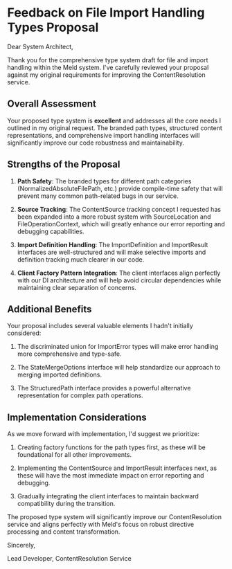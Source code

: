 # Feedback on File Import Handling Types Proposal

Dear System Architect,

Thank you for the comprehensive type system draft for file and import handling within the Meld system. I've carefully reviewed your proposal against my original requirements for improving the ContentResolution service.

## Overall Assessment

Your proposed type system is **excellent** and addresses all the core needs I outlined in my original request. The branded path types, structured content representations, and comprehensive import handling interfaces will significantly improve our code robustness and maintainability.

## Strengths of the Proposal

1. **Path Safety**: The branded types for different path categories (NormalizedAbsoluteFilePath, etc.) provide compile-time safety that will prevent many common path-related bugs in our service.

2. **Source Tracking**: The ContentSource tracking concept I requested has been expanded into a more robust system with SourceLocation and FileOperationContext, which will greatly enhance our error reporting and debugging capabilities.

3. **Import Definition Handling**: The ImportDefinition and ImportResult interfaces are well-structured and will make selective imports and definition tracking much clearer in our code.

4. **Client Factory Pattern Integration**: The client interfaces align perfectly with our DI architecture and will help avoid circular dependencies while maintaining clear separation of concerns.

## Additional Benefits

Your proposal includes several valuable elements I hadn't initially considered:

1. The discriminated union for ImportError types will make error handling more comprehensive and type-safe.

2. The StateMergeOptions interface will help standardize our approach to merging imported definitions.

3. The StructuredPath interface provides a powerful alternative representation for complex path operations.

## Implementation Considerations

As we move forward with implementation, I'd suggest we prioritize:

1. Creating factory functions for the path types first, as these will be foundational for all other improvements.

2. Implementing the ContentSource and ImportResult interfaces next, as these will have the most immediate impact on error reporting and debugging.

3. Gradually integrating the client interfaces to maintain backward compatibility during the transition.

The proposed type system will significantly improve our ContentResolution service and aligns perfectly with Meld's focus on robust directive processing and content transformation.

Sincerely,

Lead Developer, ContentResolution Service